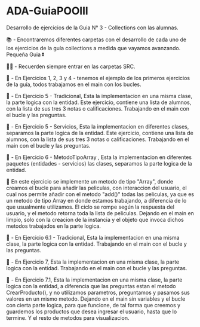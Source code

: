 # ADA-GuiaPOOlll
Desarrollo de ejercicios de la Guia N° 3 - Collections con las alumnas.

📚 - Encontraremos diferentes carpetas con el desarrollo de cada uno de los ejercicios de la guía collections a medida que vayamos avanzando. Pequeña Guia ⏬

✋🏽 - Recuerden siempre entrar en las carpetas SRC. 

📁 - En Ejercicios 1, 2, 3 y 4  - tenemos el ejemplo de los primeros ejercicios de la guía, todos trabajamos en el main con los bucles.

📁 - En Ejercicio 5 - Tradicional, Esta la implementacion en una misma clase, la parte logica con la entidad. Este ejercicio, contiene una lista de alumnos, con la lista de sus tres 3 notas o calificaciones. Trabajando en el main con el bucle y las preguntas.  

📁 - En Ejercicio 5 - Servicios, Esta la implementacion en diferentes clases, separamos la parte logica de la entidad. Este ejercicio, contiene una lista de alumnos, con la lista de sus tres 3 notas o calificaciones. Trabajando en el main con el bucle y las preguntas.

📁 - En Ejercicio 6 - MetodoTipoArray , Esta la implementacion en diferentes paquetes (entidades - servicios) las clases, separamos la parte logica de la entidad. 

📌 En este ejercicio se implemente un metodo de tipo "Array", donde creamos el bucle para añadir las peliculas, con interaccion del usuario, el cual nos permite añadir con el metodo "add()" todas las peliculas, ya que es un metodo de tipo Array en donde estamos trabajando, a diferencia de lo que usualmente utilizamos. El ciclo se rompe según la respuesta del usuario, y el metodo retorna toda la lista de peliculas. Dejando en el main en limpio, solo con la creacion de la instancia y el objeto que invoca dichos metodos trabajados en la parte logica.

📁 - En Ejercicio 6.1 - Tradicional, Esta la implementacion en una misma clase, la parte logica con la entidad. Trabajando en el main con el bucle y las preguntas.  


📁 - En Ejercicio 7, Esta la implementacion en una misma clase, la parte logica con la entidad. Trabajando en el main con el bucle y las preguntas.  

📁 - En Ejercicio 7.1, Esta la implementacion en una misma clase, la parte logica con la entidad, a diferencia que las preguntas estan el metodo CrearProducto(), y no utilizamos parametros, preguntamos y pasamos sus valores en un mismo metodo. Dejando en el main sin variables y el bucle con cierta parte logica, para que funcione, de tal forma que creemos y guardemos los productos que desea ingresar el usuario, hasta que lo termine. Y el resto de metodos para visualizacion.





